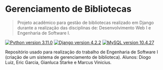 # Gerenciamento de Bibliotecas
> Projeto acadêmico para gestão de bibliotecas realizado em Django durante a realização das disciplinas de: Desenvolvimento Web I e Engenharia de Software I.

[![Python version 3.11.0][python-badge]][python-url]
[![Django version 4.2.2][django-badge]][django-url]
[![MySQL version 10.4.27][mysql-badge]][mysql-url]

Repositório usado para realização do trabalho de Engenharia de Software I (criação de um sistema de gerenciamento de biblioteca).
Alunos: Diogo Luiz, Eric Garcia, Gianluca Starke e Marcus Vinicius.

[python-badge]: https://badgen.net/badge/Python/3.11.0/blue
[python-url]: https://www.python.org/
[django-badge]: https://badgen.net/badge/Django/4.2.2/green
[django-url]: https://www.djangoproject.com/
[mysql-badge]: https://badgen.net/badge/MySQL/10.4.27/blue
[mysql-url]: https://www.mysql.com/
